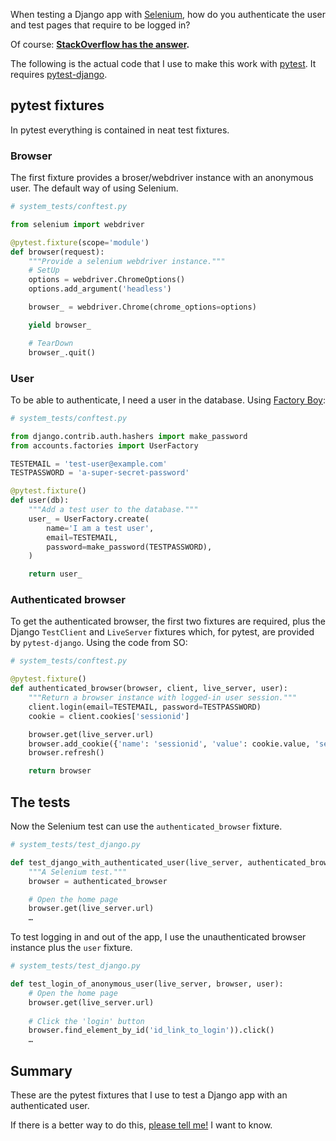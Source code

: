 <!--
.. title: Test Django with Selenium, pytest and user authentication
.. slug: test-django-with-selenium-pytest-and-user-authentication
.. date: 2017-10-17 10:13:16 UTC-05:00
.. tags: django, pytest, selenium, testing
.. category: 
.. link: 
.. description: 
.. type: text
-->

When testing a Django app with [Selenium](http://selenium-python.readthedocs.io/), how do you authenticate the user and test pages that require to be logged in?

Of course: **[StackOverflow has the answer](https://stackoverflow.com/a/22497239).**

The following is the actual code that I use to make this work with [pytest](https://docs.pytest.org/en/latest/). It requires [pytest-django](https://pytest-django.readthedocs.io/).

## pytest fixtures
In pytest everything is contained in neat test fixtures.

### Browser
The first fixture provides a broser/webdriver instance with an anonymous user. The default way of using Selenium. 

```python
# system_tests/conftest.py

from selenium import webdriver

@pytest.fixture(scope='module')
def browser(request):
    """Provide a selenium webdriver instance."""
    # SetUp
    options = webdriver.ChromeOptions()
    options.add_argument('headless')

    browser_ = webdriver.Chrome(chrome_options=options)

    yield browser_

    # TearDown
    browser_.quit()
```

### User
To be able to authenticate, I need a user in the database. Using [Factory Boy](https://factoryboy.readthedocs.io/en/latest/orms.html#django):

```python
# system_tests/conftest.py

from django.contrib.auth.hashers import make_password
from accounts.factories import UserFactory

TESTEMAIL = 'test-user@example.com'
TESTPASSWORD = 'a-super-secret-password'

@pytest.fixture()
def user(db):
    """Add a test user to the database."""
    user_ = UserFactory.create(
        name='I am a test user',
        email=TESTEMAIL,
        password=make_password(TESTPASSWORD),
    )

    return user_
```

### Authenticated browser
To get the authenticated browser, the first two fixtures are required, plus the Django `TestClient` and `LiveServer` fixtures which, for pytest, are provided by `pytest-django`. Using the code from SO:

```python
# system_tests/conftest.py

@pytest.fixture()
def authenticated_browser(browser, client, live_server, user):
    """Return a browser instance with logged-in user session."""
    client.login(email=TESTEMAIL, password=TESTPASSWORD)
    cookie = client.cookies['sessionid']

    browser.get(live_server.url)
    browser.add_cookie({'name': 'sessionid', 'value': cookie.value, 'secure': False, 'path': '/'})
    browser.refresh()

    return browser
```


## The tests
Now the Selenium test can use the `authenticated_browser` fixture. 

```python
# system_tests/test_django.py

def test_django_with_authenticated_user(live_server, authenticated_browser):
    """A Selenium test."""
    browser = authenticated_browser

    # Open the home page
    browser.get(live_server.url)
    …
```

To test logging in and out of the app, I use the unauthenticated browser instance plus the `user` fixture.

```python
# system_tests/test_django.py

def test_login_of_anonymous_user(live_server, browser, user):
    # Open the home page
    browser.get(live_server.url)
    
    # Click the 'login' button
    browser.find_element_by_id('id_link_to_login')).click()
    …
```

## Summary
These are the pytest fixtures that I use to test a Django app with an authenticated user.

If there is a better way to do this, [please tell me!](link://slug/contact) I want to know.